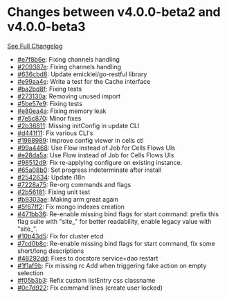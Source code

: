 # Changes between v4.0.0-beta2 and v4.0.0-beta3

[See Full Changelog](https://github.com/pydio/cells/compare/v4.0.0-beta2...v4.0.0-beta3)

- [#e7f8b6e](https://github.com/pydio/cells/commit/e7f8b6e703c3f0c2096fba0f4613d8c0aa458763): Fixing channels handling
- [#209387e](https://github.com/pydio/cells/commit/209387ee67aae27930e1d1f6f686a75c2269a856): Fixing channels handling
- [#636cbd8](https://github.com/pydio/cells/commit/636cbd8632c817bde352d1b21410b886832b67ed): Update emicklei/go-restful library
- [#e99aa4e](https://github.com/pydio/cells/commit/e99aa4e0388db1243543666b421c62a03e4a7e6d): Write a test for the Cache interface
- [#ba2bd8f](https://github.com/pydio/cells/commit/ba2bd8ff3eabd7f3e4dc1b4788abcb9dc911a899): Fixing tests
- [#273130a](https://github.com/pydio/cells/commit/273130ad738912b8cf428e77797f5935f0a89673): Removing unused import
- [#5be57e9](https://github.com/pydio/cells/commit/5be57e9a0ce768c652efb56584d3361e759e2db2): Fixing tests
- [#e80ea4a](https://github.com/pydio/cells/commit/e80ea4a94f15987e14e13c3cca15b9986051b44b): Fixing memory leak
- [#7e5c870](https://github.com/pydio/cells/commit/7e5c870fb54cb10fc3fdcd90caea18969f7f5d50): Minor fixes
- [#2b36811](https://github.com/pydio/cells/commit/2b36811a42fd481f108959674a176ba86b38b36b): Missing initConfig in update CLI
- [#d441f11](https://github.com/pydio/cells/commit/d441f111689f3219c69512fa4f14b9705f30210b): Fix various CLI's
- [#1988989](https://github.com/pydio/cells/commit/1988989601965485e2c4c264f71f2683f73066a6): Improve config viewer in cells ctl
- [#99a4468](https://github.com/pydio/cells/commit/99a4468fdfaa39e12ea790a7202029170625fbab): Use Flow instead of Job for Cells Flows UIs
- [#e28da5a](https://github.com/pydio/cells/commit/e28da5a7ba88f9813720da39a4d4a2bebc4225cb): Use Flow instead of Job for Cells Flows UIs
- [#98512d9](https://github.com/pydio/cells/commit/98512d99ff86c88f343fbefdc4e61127928a2324): Fix re-applying configure on existing instance.
- [#65a08b0](https://github.com/pydio/cells/commit/65a08b086ee50ee4be60f58714451cb4029b1cc7): Set progress indeterminate after install
- [#2542634](https://github.com/pydio/cells/commit/25426347b5360ca04f4bc552b65d265137e30502): Update i18n
- [#7228a75](https://github.com/pydio/cells/commit/7228a75209070c73dd12bb28c0fd8cf97a895123): Re-org commands and flags
- [#2b56181](https://github.com/pydio/cells/commit/2b56181baf0eb82186c02d3fa60f837191085464): Fixing unit test
- [#b9303ae](https://github.com/pydio/cells/commit/b9303aef853a2a300f975a1bec728623b92dc9e3): Making arm great again
- [#5f67ff2](https://github.com/pydio/cells/commit/5f67ff255c83c40bc1486c1df5dbb140f32f63fd): Fix mongo indexes creation
- [#471bb36](https://github.com/pydio/cells/commit/471bb36804c496dd1757fa10e60cd89eee5eeb1f): Re-enable missing bind flags for start command: prefix this flag suite with "site_" for better readability, enable legacy value with "site_".
- [#10b43d5](https://github.com/pydio/cells/commit/10b43d54ff8df71af161572502dedcd80a9566e0): Fix for cluster etcd
- [#7cd0b8c](https://github.com/pydio/cells/commit/7cd0b8ce63f6fe1be605968136abb2e974773178): Re-enable missing bind flags for start command, fix some short/long descriptions
- [#48292dd](https://github.com/pydio/cells/commit/48292dde27930d1db6a283b7c8fd31d591b2713e): Fixes to docstore service+dao restart
- [#1f1af9b](https://github.com/pydio/cells/commit/1f1af9b1502f3244cc5206ee1a1fb944d0c2ba1c): Fix missing rc Add when triggering fake action on empty selection
- [#f05b3b3](https://github.com/pydio/cells/commit/f05b3b3d2c05e9760af3533719df5b5fa564d82d): Refix custom listEntry css classname
- [#0c7d922](https://github.com/pydio/cells/commit/0c7d9223c049545e2876ebf31e73969db674f392): Fix command lines (create user locked)
